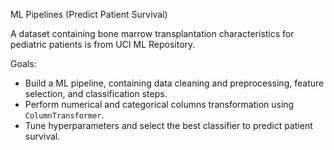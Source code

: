 ML Pipelines (Predict Patient Survival)

A dataset containing bone marrow transplantation characteristics for pediatric patients is from UCI ML Repository.

Goals:
- Build a ML pipeline, containing data cleaning and preprocessing, feature selection, and classification steps.
- Perform numerical and categorical columns transformation using `ColumnTransformer`.
- Tune hyperparameters and select the best classifier to predict patient survival.